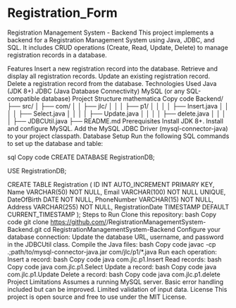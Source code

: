 # Registration_Form
Registration Management System - Backend
This project implements a backend for a Registration Management System using Java, JDBC, and SQL. It includes CRUD operations (Create, Read, Update, Delete) to manage registration records in a database.

Features
Insert a new registration record into the database.
Retrieve and display all registration records.
Update an existing registration record.
Delete a registration record from the database.
Technologies Used
Java (JDK 8+)
JDBC (Java Database Connectivity)
MySQL (or any SQL-compatible database)
Project Structure
mathematica
Copy code
Backend/
├── src/
│   ├── com/
│   │   ├── jlc/
│   │   │   ├── p1/
│   │   │   │   ├── Insert.java
│   │   │   │   ├── Select.java
│   │   │   │   ├── Update.java
│   │   │   │   ├── delete.java
│   │   │   │   ├── JDBCUtil.java
├── README.md
Prerequisites
Install JDK 8+.
Install and configure MySQL.
Add the MySQL JDBC Driver (mysql-connector-java) to your project classpath.
Database Setup
Run the following SQL commands to set up the database and table:

sql
Copy code
CREATE DATABASE RegistrationDB;

USE RegistrationDB;

CREATE TABLE Registration (
    ID INT AUTO_INCREMENT PRIMARY KEY,
    Name VARCHAR(50) NOT NULL,
    Email VARCHAR(100) NOT NULL UNIQUE,
    DateOfBirth DATE NOT NULL,
    PhoneNumber VARCHAR(15) NOT NULL,
    Address VARCHAR(255) NOT NULL,
    RegistrationDate TIMESTAMP DEFAULT CURRENT_TIMESTAMP
);
Steps to Run
Clone this repository:
bash
Copy code
git clone https://github.com/<your-username>/RegistrationManagementSystem-Backend.git
cd RegistrationManagementSystem-Backend
Configure your database connection:
Update the database URL, username, and password in the JDBCUtil class.
Compile the Java files:
bash
Copy code
javac -cp .;path/to/mysql-connector-java.jar com/jlc/p1/*.java
Run each operation:
Insert a record:
bash
Copy code
java com.jlc.p1.Insert
Read records:
bash
Copy code
java com.jlc.p1.Select
Update a record:
bash
Copy code
java com.jlc.p1.Update
Delete a record:
bash
Copy code
java com.jlc.p1.delete
Project Limitations
Assumes a running MySQL server.
Basic error handling included but can be improved.
Limited validation of input data.
License
This project is open source and free to use under the MIT License.












